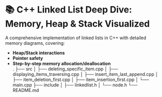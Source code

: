 # 📚 C++ Linked List Deep Dive: Memory, Heap & Stack Visualized  
A comprehensive implementation of linked lists in C++ with detailed memory diagrams, covering:  
- **Heap/Stack interactions**  
- **Pointer safety** 
- **Step-by-step memory allocation/deallocation**  
.
├── src
│   ├── deleting_specific_item.cpp
│   ├── displaying_items_traversing.cpp
│   ├── insert_item_last_append.cpp
│   ├── item_deletion_first.cpp
│   ├── item_insertion_first.cpp
│   └── main.cpp
├── include
│   ├── linkedlist.h
│   └── node.h
└── README.md
